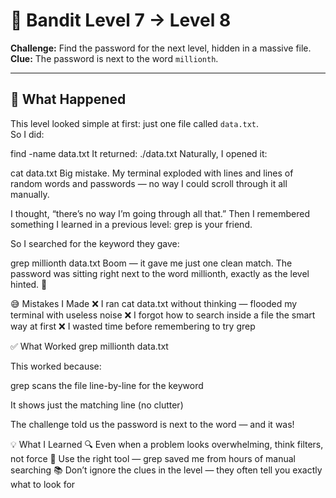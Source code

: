 # 🔐 Bandit Level 7 → Level 8  
**Challenge:** Find the password for the next level, hidden in a massive file.  
**Clue:** The password is next to the word `millionth`.

---

## 🧪 What Happened

This level looked simple at first: just one file called `data.txt`.  
So I did:

find -name data.txt
It returned:
./data.txt
Naturally, I opened it:

cat data.txt
Big mistake.
My terminal exploded with lines and lines of random words and passwords — no way I could scroll through it all manually.

I thought, “there’s no way I’m going through all that.”
Then I remembered something I learned in a previous level: grep is your friend.

So I searched for the keyword they gave:

grep millionth data.txt
Boom — it gave me just one clean match.
The password was sitting right next to the word millionth, exactly as the level hinted. 🎯

😅 Mistakes I Made
❌ I ran cat data.txt without thinking — flooded my terminal with useless noise
❌ I forgot how to search inside a file the smart way at first
❌ I wasted time before remembering to try grep

✅ What Worked
grep millionth data.txt

This worked because:

grep scans the file line-by-line for the keyword

It shows just the matching line (no clutter)

The challenge told us the password is next to the word — and it was!

💡 What I Learned
🔍 Even when a problem looks overwhelming, think filters, not force
🧠 Use the right tool — grep saved me from hours of manual searching
📚 Don’t ignore the clues in the level — they often tell you exactly what to look for
